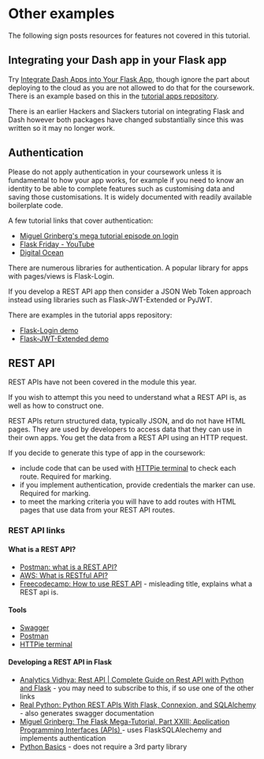 # Other examples

The following sign posts resources for features not covered in this tutorial.

## Integrating your Dash app in your Flask app

Try [Integrate Dash Apps into Your Flask App](https://ploomber.io/blog/dash-in-flask/), though ignore the part about
deploying to the cloud as you are not allowed to do that for the coursework. There is an example based on this in the 
[tutorial apps repository](https://github.com/nicholsons/comp0034-tutorial-apps-flask/tree/main/src/ex_dash_in_flask).

There is an earlier Hackers and Slackers tutorial on integrating Flask and Dash however both packages have changed 
substantially since this was written so it may no longer work.

## Authentication

Please do not apply authentication in your coursework unless it is fundamental to how your app works, for example if you
need to know an identity to be able to complete features such as customising data and saving those customisations.
It is widely documented with readily available boilerplate code.

A few tutorial links that cover authentication:

- [Miguel Grinberg's mega tutorial episode on login](https://blog.miguelgrinberg.com/post/the-flask-mega-tutorial-part-v-user-logins)
- [Flask Friday - YouTube](https://www.youtube.com/watch?v=bxyaJ8w_wak)
- [Digital Ocean](https://www.digitalocean.com/community/tutorials/how-to-add-authentication-to-your-app-with-flask-login)

There are numerous libraries for authentication. A popular library for apps with pages/views is Flask-Login. 

If you develop a REST API app then consider a JSON Web Token approach instead using libraries such as Flask-JWT-Extended 
or PyJWT.

There are examples in the tutorial apps repository:

- [Flask-Login demo](https://github.com/nicholsons/comp0034-tutorial-apps-flask/tree/main/src/ex_flasklogin)
- [Flask-JWT-Extended demo](https://github.com/nicholsons/comp0034-tutorial-apps-flask/tree/main/src/ex_jwtextended)

## REST API

REST APIs have not been covered in the module this year.

If you wish to attempt this you need to understand what a REST API is, as well as how to construct one.

REST APIs return structured data, typically JSON, and do not have HTML pages. They are used by developers to access data
that they can use in their own apps. You get the data from a REST API using an HTTP request.

If you decide to generate this type of app in the coursework:

- include code that can be used with [HTTPie terminal](https://httpie.io/cli) to check each route. Required for marking.
- if you implement authentication, provide credentials the marker can use. Required for marking.
- to meet the marking criteria you will have to add routes with HTML pages that use data from your REST API routes.

### REST API links

#### What is a REST API?

- [Postman: what is a REST API?](https://blog.postman.com/rest-api-examples/)
- [AWS: What is RESTful API?](https://aws.amazon.com/what-is/restful-api/)
- [Freecodecamp: How to use REST API](https://www.freecodecamp.org/news/how-to-use-rest-api/) - misleading title,
  explains what a REST api is.

#### Tools

- [Swagger](https://swagger.io/docs/specification/v2_0/what-is-swagger/)
- [Postman](https://www.postman.com/downloads/)
- [HTTPie terminal](https://httpie.io/cli)

#### Developing a REST API in Flask

- [Analytics Vidhya: Rest API | Complete Guide on Rest API with Python and Flask](https://www.analyticsvidhya.com/blog/2022/01/rest-api-with-python-and-flask/) -
  you may need to subscribe to this, if so use one of the other links
- [Real Python: Python REST APIs With Flask, Connexion, and SQLAlchemy](https://realpython.com/flask-connexion-rest-api/) -
  also generates swagger documentation
- [Miguel Grinberg: The Flask Mega-Tutorial, Part XXIII: Application Programming Interfaces (APIs) ](https://blog.miguelgrinberg.com/post/the-flask-mega-tutorial-part-xxiii-application-programming-interfaces-apis) -
  uses FlaskSQLAlechemy and implements authentication
- [Python Basics](https://pythonbasics.org/flask-rest-api/) - does not require a 3rd party library